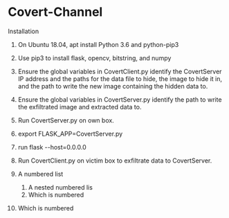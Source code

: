 # Covert-Channel
Installation
1. On Ubuntu 18.04, apt install Python 3.6 and python-pip3
2. Use pip3 to install flask, opencv, bitstring, and numpy
3. Ensure the global variables in CovertClient.py identify the CovertServer IP address and the paths for the data file to hide, the image to hide it in, and the path to write the new image containing the hidden data to.
4. Ensure the global variables in CovertServer.py identify the path to write the exfiltrated image and extracted data to.
5. Run CovertServer.py on own box.
  1. export FLASK_APP=CovertServer.py
  2. run flask --host=0.0.0.0
6. Run CovertClient.py on victim box to exfiltrate data to CovertServer.

1. A numbered list
    1. A nested numbered lis
    2. Which is numbered
2. Which is numbered
